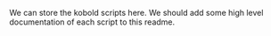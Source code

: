 We can store the kobold scripts here.
We should add some high level documentation of each script to this readme.
